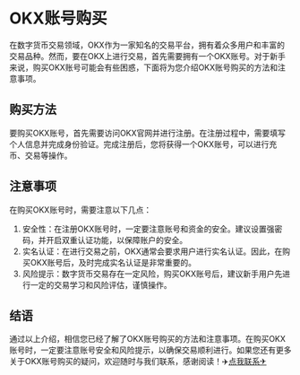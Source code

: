 # OKX账号购买

在数字货币交易领域，OKX作为一家知名的交易平台，拥有着众多用户和丰富的交易品种。然而，要在OKX上进行交易，首先需要拥有一个OKX账号。对于新手来说，购买OKX账号可能会有些困惑，下面将为您介绍OKX账号购买的方法和注意事项。

## 购买方法

要购买OKX账号，首先需要访问OKX官网并进行注册。在注册过程中，需要填写个人信息并完成身份验证。完成注册后，您将获得一个OKX账号，可以进行充币、交易等操作。

## 注意事项

在购买OKX账号时，需要注意以下几点：
1. 安全性：在注册OKX账号时，一定要注意账号和资金的安全。建议设置强密码，并开启双重认证功能，以保障账户的安全。
2. 实名认证：在进行交易之前，OKX通常会要求用户进行实名认证。因此，在购买OKX账号后，及时完成实名认证是非常重要的。
3. 风险提示：数字货币交易存在一定风险，购买OKX账号后，建议新手用户先进行一定的交易学习和风险评估，谨慎操作。

## 结语

通过以上介绍，相信您已经了解了OKX账号购买的方法和注意事项。在购买OKX账号时，一定要注意账号安全和风险提示，以确保交易顺利进行。如果您还有更多关于OKX账号购买的疑问，欢迎随时与我们联系，感谢阅读！✈️[点我联系✈](https://wap.G208.com)